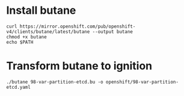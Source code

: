 

# Install butane

```
curl https://mirror.openshift.com/pub/openshift-v4/clients/butane/latest/butane --output butane
chmod +x butane
echo $PATH
```

# Transform butane to ignition

```
./butane 98-var-partition-etcd.bu -o openshift/98-var-partition-etcd.yaml
```



